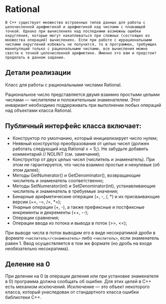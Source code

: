# Rational

`В C++ существует множество встроенных типов данных для работы с целочисленной арифметикой и арифметикой над числами с плавающей точкой. Однако при вычислениях над последними возможны ошибки округления, которые могут накапливаться при сложных (состоящих из множества операций) вычислениях. Если при работе с иррациональными числами округлений избежать не получится, то в программах, требующих манипуляций только с рациональными числами, все вычисления можно свести к точной целочисленной арифметике. Именно это вам и предстоит проделать в данном задании.`

## Детали реализации
Класс для работы с рациональными числами Rational.

Рациональное число представляется двумя взаимно простыми целыми числами — числителем и положительным знаменателем. Этот инвариант необходимо поддерживать при выполнении любых операций над объектами класса Rational.

## Публичный интерфейс класса включает:

- Конструктор по умолчанию, который инициализирует число нулем;
- Неявный конструктор преобразования от целых чисел (должен работать следующий код Rational x = 5;). Не забудьте добавить комментарий // NOLINT (см. замечания);
- Конструктор от двух целых чисел (числитель и знаменатель). При этом не гарантируется, что числа взаимно простые и ненулевые (об этом далее);
- Методы GetNumerator() и GetDenominator(), возвращающие числитель и знаменатель соответственно;
- Методы SetNumerator(int) и SetDenominator(int), устанавливающие числитель и знаменатель в требуемые значения;
- Бинарные арифметические операции (+, -, /, *) и их присваивающие версии (+=, -=, /=, *=);
- Унарные операции (+, -), а также префиксные и постфиксные инкременты и декременты (++, --);
- Операции сравнения;
- Операции ввода из потока и вывода в поток (>>, <<);

При выводе числа в поток выводим его в виде несократимой дроби в формате `<числитель>/<знаменатель>` либо `<числитель>`, если знаменатель равен 1. Ввод осуществляется в том же формате (но дробь на входе необязательно несократима).

## Деление на 0

При делении на 0 (в операции деления или при установке знаменателя в 0) программа должна сообщать об ошибке. Для этих целей в C++ есть механизм исключений. Исключение — это объект некоторого класса, который унаследован от стандартного класса ошибки библиотеки C++.
